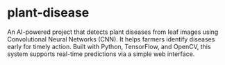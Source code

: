 # plant-disease
An AI-powered project that detects plant diseases from leaf images using Convolutional Neural Networks (CNN). It helps farmers identify diseases early for timely action. Built with Python, TensorFlow, and OpenCV, this system supports real-time predictions via a simple web interface.
